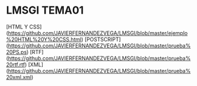 # LMSGI TEMA01

[HTML Y CSS] (https://github.com/JAVIERFERNANDEZVEGA/LMSGI/blob/master/ejemplo%20HTML%20Y%20CSS.html)
[POSTSCRIPT] (https://github.com/JAVIERFERNANDEZVEGA/LMSGI/blob/master/prueba%20PS.ps)
[RTF] (https://github.com/JAVIERFERNANDEZVEGA/LMSGI/blob/master/prueba%20rtf.rtf)
[XML] (https://github.com/JAVIERFERNANDEZVEGA/LMSGI/blob/master/prueba%20xml.xml)
